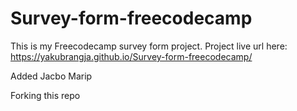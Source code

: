 # Survey-form-freecodecamp

This is my Freecodecamp survey form project.
Project live url here: https://yakubrangja.github.io/Survey-form-freecodecamp/

Added Jacbo Marip

Forking this repo
